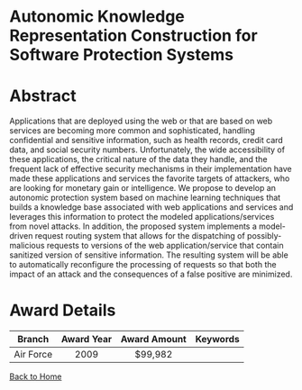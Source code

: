 
Autonomic Knowledge Representation Construction for Software Protection Systems
===============================================================================

# Abstract


Applications that are deployed using the web or that are based on web services are becoming more common and sophisticated, handling confidential and sensitive information, such as health records, credit card data, and social security numbers.  Unfortunately, the wide accessibility of these applications, the critical nature of the data they handle, and the frequent lack of effective security mechanisms in their implementation have made these applications and services the favorite targets of attackers, who are looking for monetary gain or intelligence.  We propose to develop an autonomic protection system based on machine learning techniques that builds a knowledge base associated with web applications and services and leverages this information to protect the modeled applications/services from novel attacks. In addition, the proposed system implements a model-driven request routing system that allows for the dispatching of possibly-malicious requests to versions of the web application/service that contain sanitized version of sensitive information.  The resulting system will be able to automatically reconfigure the processing of requests so that both the impact of an attack and the consequences of a false positive are minimized.  

# Award Details

|Branch|Award Year|Award Amount|Keywords|
| :---: | :---: | :---: | :---: |
|Air Force|2009|$99,982||
  
  


[Back to Home](https://github.com/chrischow/dod_sbir_awards/JH/#2298)